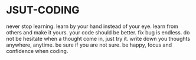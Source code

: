 # JSUT-CODING

never stop learning.
learn by your hand instead of your eye.
learn from others and make it yours.
your code should be better.
fix bug is endless.
do not be hesitate when a thought come in, just try it.
write down you thoughts anywhere, anytime.
be sure if you are not sure.
be happy, focus and confidence when coding.
